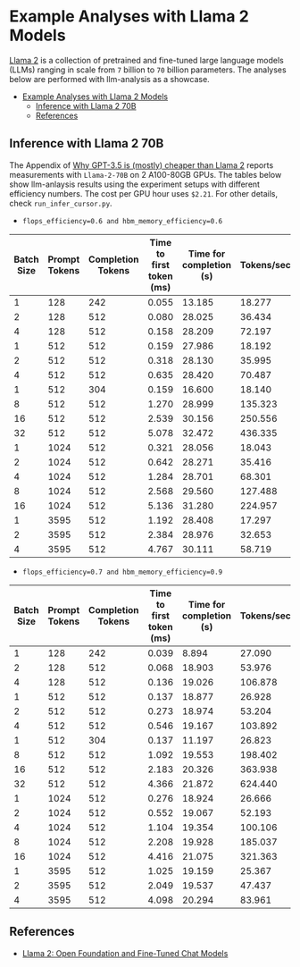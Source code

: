 # Example Analyses with Llama 2 Models

[Llama 2](https://ai.meta.com/llama/) is a collection of pretrained and fine-tuned large language models (LLMs) ranging in scale from `7` billion to `70` billion parameters. The analyses below are performed with llm-analysis as a showcase.

- [Example Analyses with Llama 2 Models](#example-analyses-with-llama-2-models)
  - [Inference with Llama 2 70B](#inference-with-llama-2-70b)
  - [References](#references)

## Inference with Llama 2 70B

The Appendix of [Why GPT-3.5 is (mostly) cheaper than Llama 2](`https://www.cursor.so/blog/llama-inference`) reports measurements with  `Llama-2-70B` on 2 A100-80GB GPUs. The tables below show llm-anlaysis results using the experiment setups with different efficiency numbers.
The cost per GPU hour uses `$2.21`. For other details, check `run_infer_cursor.py`.

- `flops_efficiency=0.6 and hbm_memory_efficiency=0.6`

| Batch Size | Prompt Tokens | Completion Tokens | Time to first token (ms) | Time for completion (s) | Tokens/second | Price/1k prompt tokens | Price /1k Completion tokens |
| ---------- | ------------- | ----------------- | ------------------------ | ----------------------- | ------------- | ---------------------- | --------------------------- |
| 1          | 128           | 242               | 0.055                    | 13.185                  | 18.277        | 0.000532               | 0.06689                     |
| 2          | 128           | 512               | 0.080                    | 28.025                  | 36.434        | 0.000386               | 0.03360                     |
| 4          | 128           | 512               | 0.158                    | 28.209                  | 72.197        | 0.000378               | 0.01691                     |
| 1          | 512           | 512               | 0.159                    | 27.986                  | 18.192        | 0.000381               | 0.06711                     |
| 2          | 512           | 512               | 0.318                    | 28.130                  | 35.995        | 0.000381               | 0.03373                     |
| 4          | 512           | 512               | 0.635                    | 28.420                  | 70.487        | 0.000381               | 0.01704                     |
| 1          | 512           | 304               | 0.159                    | 16.600                  | 18.140        | 0.000381               | 0.06704                     |
| 8          | 512           | 512               | 1.270                    | 28.999                  | 135.323       | 0.000381               | 0.00869                     |
| 16         | 512           | 512               | 2.539                    | 30.156                  | 250.556       | 0.000381               | 0.00452                     |
| 32         | 512           | 512               | 5.078                    | 32.472                  | 436.335       | 0.000380               | 0.00243                     |
| 1          | 1024          | 512               | 0.321                    | 28.056                  | 18.043        | 0.000385               | 0.06728                     |
| 2          | 1024          | 512               | 0.642                    | 28.271                  | 35.416        | 0.000385               | 0.03390                     |
| 4          | 1024          | 512               | 1.284                    | 28.701                  | 68.301        | 0.000385               | 0.01721                     |
| 8          | 1024          | 512               | 2.568                    | 29.560                  | 127.488       | 0.000385               | 0.00886                     |
| 16         | 1024          | 512               | 5.136                    | 31.280                  | 224.957       | 0.000385               | 0.00469                     |
| 1          | 3595          | 512               | 1.192                    | 28.408                  | 17.297        | 0.000407               | 0.06812                     |
| 2          | 3595          | 512               | 2.384                    | 28.976                  | 32.653        | 0.000407               | 0.03474                     |
| 4          | 3595          | 512               | 4.767                    | 30.111                  | 58.719        | 0.000407               | 0.01805                     |

- `flops_efficiency=0.7 and hbm_memory_efficiency=0.9`

| Batch Size | Prompt Tokens | Completion Tokens | Time to first token (ms) | Time for completion (s) | Tokens/second | Price/1k prompt tokens | Price /1k Completion tokens |
| ---------- | ------------- | ----------------- | ------------------------ | ----------------------- | ------------- | ---------------------- | --------------------------- |
| 1          | 128           | 242               | 0.039                    | 8.894                   | 27.090        | 0.000374               | 0.04512                     |
| 2          | 128           | 512               | 0.068                    | 18.903                  | 53.976        | 0.000326               | 0.02267                     |
| 4          | 128           | 512               | 0.136                    | 19.026                  | 106.878       | 0.000325               | 0.01141                     |
| 1          | 512           | 512               | 0.137                    | 18.877                  | 26.928        | 0.000328               | 0.04527                     |
| 2          | 512           | 512               | 0.273                    | 18.974                  | 53.204        | 0.000327               | 0.02275                     |
| 4          | 512           | 512               | 0.546                    | 19.167                  | 103.892       | 0.000327               | 0.01149                     |
| 1          | 512           | 304               | 0.137                    | 11.197                  | 26.823        | 0.000328               | 0.04522                     |
| 8          | 512           | 512               | 1.092                    | 19.553                  | 198.402       | 0.000327               | 0.00586                     |
| 16         | 512           | 512               | 2.183                    | 20.326                  | 363.938       | 0.000327               | 0.00305                     |
| 32         | 512           | 512               | 4.366                    | 21.872                  | 624.440       | 0.000327               | 0.00164                     |
| 1          | 1024          | 512               | 0.276                    | 18.924                  | 26.666        | 0.000331               | 0.04538                     |
| 2          | 1024          | 512               | 0.552                    | 19.067                  | 52.193        | 0.000331               | 0.02286                     |
| 4          | 1024          | 512               | 1.104                    | 19.354                  | 100.106       | 0.000331               | 0.01160                     |
| 8          | 1024          | 512               | 2.208                    | 19.928                  | 185.037       | 0.000331               | 0.00597                     |
| 16         | 1024          | 512               | 4.416                    | 21.075                  | 321.363       | 0.000331               | 0.00316                     |
| 1          | 3595          | 512               | 1.025                    | 19.159                  | 25.367        | 0.000350               | 0.04594                     |
| 2          | 3595          | 512               | 2.049                    | 19.537                  | 47.437        | 0.000350               | 0.02343                     |
| 4          | 3595          | 512               | 4.098                    | 20.294                  | 83.961        | 0.000350               | 0.01217                     |


## References

- [Llama 2: Open Foundation and Fine-Tuned Chat Models](https://arxiv.org/abs/2307.09288)

